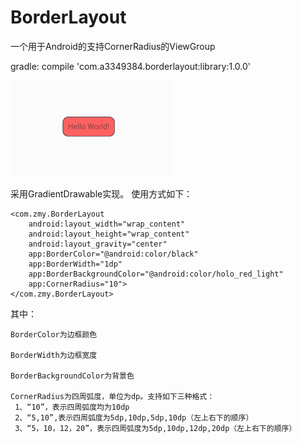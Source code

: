 # BorderLayout
一个用于Android的支持CornerRadius的ViewGroup

gradle:
compile 'com.a3349384.borderlayout:library:1.0.0'

![image](https://raw.githubusercontent.com/a3349384/BorderLayout/master/BorderLayout_1.png)

采用GradientDrawable实现。
使用方式如下：

    <com.zmy.BorderLayout
        android:layout_width="wrap_content"
        android:layout_height="wrap_content"
        android:layout_gravity="center"
        app:BorderColor="@android:color/black"
        app:BorderWidth="1dp"
        app:BorderBackgroundColor="@android:color/holo_red_light"
        app:CornerRadius="10">
    </com.zmy.BorderLayout>

其中：

    BorderColor为边框颜色
    
    BorderWidth为边框宽度
    
    BorderBackgroundColor为背景色
    
    CornerRadius为四周弧度，单位为dp。支持如下三种格式：
     1、“10”，表示四周弧度均为10dp
     2、“5,10”,表示四周弧度为5dp,10dp,5dp,10dp（左上右下的顺序）
     3、“5，10，12，20”，表示四周弧度为5dp,10dp,12dp,20dp（左上右下的顺序）
